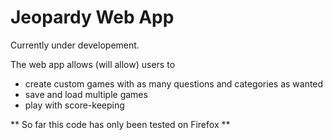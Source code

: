 Jeopardy Web App
================

Currently under developement.

The web app allows (will allow) users to
- create custom games with as many questions and categories as wanted
- save and load multiple games
- play with score-keeping

** So far this code has only been tested on Firefox **
